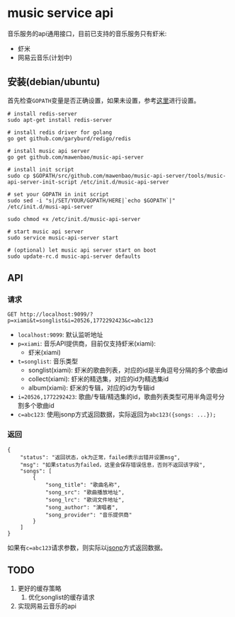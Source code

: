 # music service api

音乐服务的api通用接口，目前已支持的音乐服务只有虾米:

* 虾米
* 网易云音乐(计划中)

## 安装(debian/ubuntu)

首先检查`GOPATH`变量是否正确设置，如果未设置，参考[这里](http://blog.atime.me/note/golang-summary.html#3867e350ebb33a487c4ac5f7787e1c29)进行设置。

    # install redis-server
    sudo apt-get install redis-server

    # install redis driver for golang
    go get github.com/garyburd/redigo/redis

    # install music api server
    go get github.com/mawenbao/music-api-server

    # install init script
    sudo cp $GOPATH/src/github.com/mawenbao/music-api-server/tools/music-api-server-init-script /etc/init.d/music-api-server

    # set your GOPATH in init script
    sudo sed -i "s|/SET/YOUR/GOPATH/HERE|`echo $GOPATH`|" /etc/init.d/musi-api-server

    sudo chmod +x /etc/init.d/music-api-server

    # start music api server
    sudo service music-api-server start

    # (optional) let music api server start on boot
    sudo update-rc.d music-api-server defaults

## API

### 请求

    GET http://localhost:9099/?p=xiami&t=songlist&i=20526,1772292423&c=abc123

* `localhost:9099`: 默认监听地址
* `p=xiami`: 音乐API提供商，目前仅支持虾米(xiami):
    * 虾米(xiami)
* `t=songlist`: 音乐类型
    * songlist(xiami): 虾米的歌曲列表，对应的id是半角逗号分隔的多个歌曲id
    * collect(xiami): 虾米的精选集，对应的id为精选集id
    * album(xiami): 虾米的专辑，对应的id为专辑id
* `i=20526,1772292423`: 歌曲/专辑/精选集的id，歌曲列表类型可用半角逗号分割多个歌曲id
* `c=abc123`: 使用jsonp方式返回数据，实际返回为`abc123({songs: ...});`

### 返回

    {
        "status": "返回状态，ok为正常，failed表示出错并设置msg",
        "msg": "如果status为failed，这里会保存错误信息，否则不返回该字段",
        "songs": [
            {
                "song_title": "歌曲名称",
                "song_src": "歌曲播放地址",
                "song_lrc": "歌词文件地址",
                "song_author": "演唱者",
                "song_provider": "音乐提供商"
            }
        ]
    }   

如果有`c=abc123`请求参数，则实际以[jsonp](http://en.wikipedia.org/wiki/JSONP)方式返回数据。

## TODO

1. 更好的缓存策略
    1. 优化songlist的缓存请求
2. 实现网易云音乐的api

